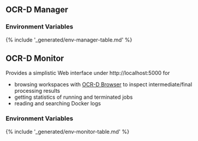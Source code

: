 ## OCR-D Manager

### Environment Variables

{% include '_generated/env-manager-table.md' %}

## OCR-D Monitor

Provides a simplistic Web interface under http://localhost:5000 for
- browsing workspaces with [OCR-D Browser](https://github.com/hnesk/browse-ocrd) to inspect intermediate/final processing results
- getting statistics of running and terminated jobs
- reading and searching Docker logs

### Environment Variables

{% include '_generated/env-monitor-table.md' %}